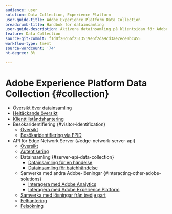 ```yaml
---
audience: user
solution: Data Collection, Experience Platform
user-guide-title: Adobe Experience Platform Data Collection
breadcrumb-title: Handbok för datainsamling
user-guide-description: Aktivera datainsamling på klientsidan för Adobe Experience Platform Edge Network.
feature: Data Collection
source-git-commit: f1d0f20c66f2513519e6f2da9cd3ae2ece0bc455
workflow-type: tm+mt
source-wordcount: '74'
ht-degree: 8%

---
```



# Adobe Experience Platform Data Collection {#collection}

- [Översikt över datainsamling](home.md)
- [Heltäckande översikt](e2e.md)
- [Klienttillståndshantering](client-state.md)
- Besökaridentifiering {#visitor-identification}
   - [Översikt](visitor-identification.md)
   - [Besökaridentifiering via FPID](visitor-identification-fpid.md)
- API för Edge Network Server {#edge-network-server-api}
   - [Översikt](overview.md)
   - [Autentisering](authentication.md)
   - Datainsamling {#server-api-data-collection}
      - [Datainsamling för en händelse](interactive-data-collection.md)
      - [Datainsamling för batchhändelse](non-interactive-data-collection.md)
   - Samverka med andra Adobe-lösningar {#interacting-other-adobe-solutions}
      - [Interagera med Adobe Analytics](interacting-adobe-analytics.md)
      - [Interagera med Adobe Experience Platform](interacting-experience-platform.md)
   - [Samverka med lösningar från tredje part](interacting-third-party-solutions.md)
   - [Felhantering](error-handling.md)
   - [Felsökning](troubleshooting.md)